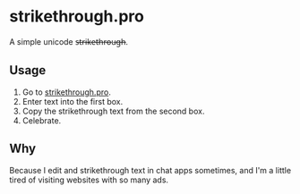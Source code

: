 # strikethrough.pro

A simple unicode s̶t̶r̶i̶k̶e̶t̶h̶r̶o̶u̶g̶h̶.

## Usage

1. Go to [strikethrough.pro](https://strikethrough.pro).
2. Enter text into the first box.
3. Copy the strikethrough text from the second box.
4. Celebrate.

## Why
Because I edit and strikethrough text in chat apps sometimes, and I'm a little tired of visiting websites with so many ads.
